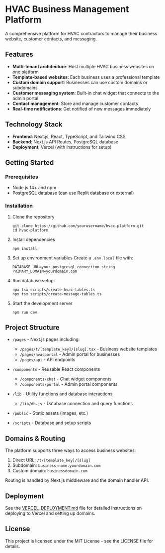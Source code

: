 # HVAC Business Management Platform

A comprehensive platform for HVAC contractors to manage their business website, customer contacts, and messaging.

## Features

- **Multi-tenant architecture**: Host multiple HVAC business websites on one platform
- **Template-based websites**: Each business uses a professional template 
- **Custom domain support**: Businesses can use custom domains or subdomains
- **Customer messaging system**: Built-in chat widget that connects to the admin portal
- **Contact management**: Store and manage customer contacts
- **Real-time notifications**: Get notified of new messages immediately

## Technology Stack

- **Frontend**: Next.js, React, TypeScript, and Tailwind CSS
- **Backend**: Next.js API Routes, PostgreSQL database
- **Deployment**: Vercel (with instructions for setup)

## Getting Started

### Prerequisites

- Node.js 14+ and npm
- PostgreSQL database (can use Replit database or external)

### Installation

1. Clone the repository
   ```
   git clone https://github.com/yourusername/hvac-platform.git
   cd hvac-platform
   ```

2. Install dependencies
   ```
   npm install
   ```

3. Set up environment variables
   Create a `.env.local` file with:
   ```
   DATABASE_URL=your_postgresql_connection_string
   PRIMARY_DOMAIN=yourdomain.com
   ```

4. Run database setup
   ```
   npx tsx scripts/create-hvac-tables.ts
   npx tsx scripts/create-message-tables.ts
   ```

5. Start the development server
   ```
   npm run dev
   ```

## Project Structure

- `/pages` - Next.js pages including:
  - `/pages/t/[template_key]/[slug].tsx` - Business website templates
  - `/pages/hvacportal` - Admin portal for businesses
  - `/pages/api` - API endpoints
  
- `/components` - Reusable React components
  - `/components/chat` - Chat widget components
  - `/components/portal` - Admin portal components
  
- `/lib` - Utility functions and database interactions
  - `/lib/db.js` - Database connection and query functions
  
- `/public` - Static assets (images, etc.)

- `/scripts` - Database and setup scripts

## Domains & Routing

The platform supports three ways to access business websites:

1. Direct URL: `/t/[template_key]/[slug]`
2. Subdomain: `business-name.yourdomain.com`
3. Custom domain: `businessdomain.com`

Routing is handled by Next.js middleware and the domain handler API.

## Deployment

See the [VERCEL_DEPLOYMENT.md](./VERCEL_DEPLOYMENT.md) file for detailed instructions on deploying to Vercel and setting up domains.

## License

This project is licensed under the MIT License - see the LICENSE file for details.